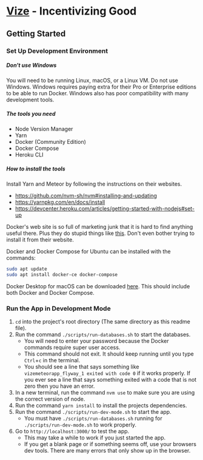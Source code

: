 # [Vize](https://www.vize.mx/) - Incentivizing Good

## Getting Started

### Set Up Development Environment

##### Don't use Windows

You will need to be running Linux, macOS, or a Linux VM. Do not use Windows.
Windows requires paying extra for their Pro or Enterprise editions to be able to
run Docker. Windows also has poor compatibility with many development tools.

##### The tools you need

-   Node Version Manager
-   Yarn
-   Docker (Community Edition)
-   Docker Compose
-   Heroku CLI

##### How to install the tools

Install Yarn and Meteor by following the instructions on their websites.

-   https://github.com/nvm-sh/nvm#installing-and-updating
-   https://yarnpkg.com/en/docs/install
-   https://devcenter.heroku.com/articles/getting-started-with-nodejs#set-up

Docker's web site is so full of marketing junk that it is hard to find anything
useful there. Plus they do stupid things like
[this](https://github.com/docker/docker.github.io/issues/6910). Don't even
bother trying to install it from their website.

Docker and Docker Compose for Ubuntu can be installed with the commands:

```bash
sudo apt update
sudo apt install docker-ce docker-compose
```

Docker Desktop for macOS can be downloaded
[here](https://download.docker.com/mac/stable/Docker.dmg). This should include
both Docker and Docker Compose.

### Run the App in Development Mode

1. `cd` into the project's root directory (The same directory as this readme
   file).
2. Run the command `./scripts/run-databases.sh` to start the databases.
    - You will need to enter your password because the Docker commands require
      super user access.
    - This command should not exit. It should keep running until you type
      `Ctrl`+`c` in the terminal.
    - You should see a line that says something like
      `vizemeteorapp_flyway_1 exited with code 0` if it works properly. If you
      ever see a line that says something exited with a code that is not zero
      then you have an error.
3. In a new terminal, run the command `nvm use` to make sure you are using the
   correct version of node.
4. Run the command `yarn install` to install the projects dependencies.
5. Run the command `./scripts/run-dev-mode.sh` to start the app.
    - You must have `./scripts/run-databases.sh` running for
      `./scripts/run-dev-mode.sh` to work properly.
6. Go to `http://localhost:3000/` to test the app.
    - This may take a while to work if you just started the app.
    - If you get a blank page or if something seems off, use your browsers dev
      tools. There are many errors that only show up in the browser.
